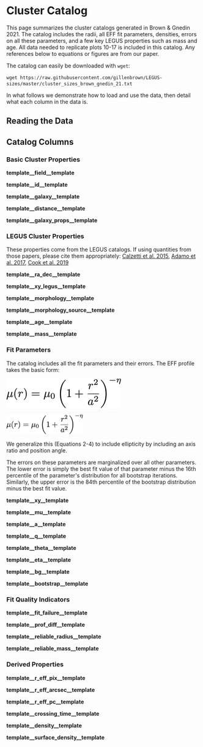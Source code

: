 # Cluster Catalog

This page summarizes the cluster catalogs generated in Brown & Gnedin 2021. The catalog includes the radii, all EFF fit parameters, densities, errors on all these parameters, and a few key LEGUS properties such as mass and age. All data needed to replicate plots 10-17 is included in this catalog. Any references below to equations or figures are from our paper.

The catalog can easily be downloaded with `wget`: 
```
wget https://raw.githubusercontent.com/gillenbrown/LEGUS-sizes/master/cluster_sizes_brown_gnedin_21.txt
```

In what follows we demonstrate how to load and use the data, then detail what each column in the data is.

## Reading the Data

## Catalog Columns

### Basic Cluster Properties

__template__field__template__

__template__id__template__

__template__galaxy__template__

__template__distance__template__

__template__galaxy_props__template__

### LEGUS Cluster Properties

These properties come from the LEGUS catalogs. If using quantities from those papers, please cite them appropriately:
 [Calzetti et al. 2015](https://ui.adsabs.harvard.edu/abs/2015AJ....149...51C/abstract), [Adamo et al. 2017](https://ui.adsabs.harvard.edu/abs/2017ApJ...841..131A/abstract), [Cook et al. 2019](https://ui.adsabs.harvard.edu/abs/2019MNRAS.484.4897C/abstract)

__template__ra_dec__template__

__template__xy_legus__template__

__template__morphology__template__

__template__morphology_source__template__

__template__age__template__

__template__mass__template__

### Fit Parameters

The catalog includes all the fit parameters and their errors. The EFF profile takes the basic form:

![EFF profile](eff.png)

<img src="eff.png" alt="EFF profile" width="200"/>

We generalize this (Equations 2-4) to include ellipticity by including an axis ratio and position angle. 

The errors on these parameters are marginalized over all other parameters. The lower error is simply the best fit value of that parameter minus the 16th percentile of the parameter's distribution for all bootstrap iterations. Similarly, the upper error is the 84th percentile of the bootstrap distribution minus the best fit value.

__template__xy__template__

__template__mu__template__

__template__a__template__

__template__q__template__

__template__theta__template__

__template__eta__template__

__template__bg__template__

__template__bootstrap__template__

### Fit Quality Indicators

__template__fit_failure__template__

__template__prof_diff__template__

__template__reliable_radius__template__

__template__reliable_mass__template__

### Derived Properties

__template__r_eff_pix__template__

__template__r_eff_arcsec__template__

__template__r_eff_pc__template__

__template__crossing_time__template__

__template__density__template__

__template__surface_density__template__

